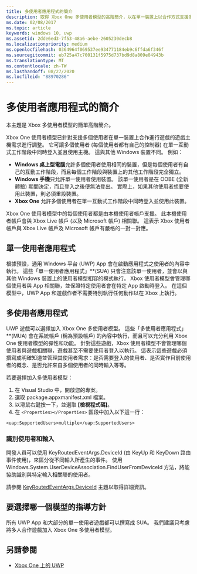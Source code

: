 ```yaml
---
title: 多使用者應用程式的簡介
description: 取得 Xbox One 多使用者模型的高階簡介，以在單一裝置上以合作方式支援多個使用者玩遊戲。
ms.date: 02/08/2017
ms.topic: article
keywords: windows 10, uwp
ms.assetid: 2dde6ed3-7f53-48a6-aebe-2605230decb8
ms.localizationpriority: medium
ms.openlocfilehash: 0364964f069537ee934771184eb9c6ffda6f346f
ms.sourcegitcommit: eb725a47c700131f5975d737bd9d8a809e04943b
ms.translationtype: MT
ms.contentlocale: zh-TW
ms.lasthandoff: 08/27/2020
ms.locfileid: "88970286"
---
```

# <a name="introduction-to-multi-user-applications"></a>多使用者應用程式的簡介

本主題是 Xbox 多使用者模型的簡單高階簡介。

Xbox One 使用者模型已針對支援多個使用者在單一裝置上合作進行遊戲的遊戲主機需求進行調整。 它可讓多個使用者 (每個使用者都有自己的控制器) 在單一互動式工作階段中同時登入並且使用主機。 這與其他 Windows 裝置不同。 例如：
* **Windows 桌上型電腦**允許多個使用者使用相同的裝置，但是每個使用者有自己的互動工作階段，而且每個工作階段與裝置上的其他工作階段完全獨立。
* **Windows 手機**只允許單一使用者使用裝置。 該單一使用者是在 OOBE (全新體驗) 期間決定，而且登入之後便無法登出。 實際上，如果其他使用者想要使用此裝置，則必須重設裝置。 
* **Xbox One** 允許多個使用者在單一互動式工作階段中同時登入並使用此裝置。

Xbox One 使用者模型中的每個使用者都是由本機使用者帳戶支援。 此本機使用者帳戶會與 Xbox Live 帳戶 (以及 Microsoft 帳戶) 相關聯。 這表示 Xbox 使用者帳戶與 Xbox Live 帳戶及 Microsoft 帳戶有嚴格的一對一對應。

## <a name="single-user-applications"></a>單一使用者應用程式
根據預設，通用 Windows 平台 (UWP) App 會在啟動應用程式之使用者的內容中執行。 這些「單一使用者應用程式」**(SUA) 只會注意該單一使用者，並會以與其他 Windows 裝置上的使用者模型相容的模式執行。 Xbox 使用者模型會管理哪個使用者與 App 相關聯，並保證特定使用者會在特定 App 啟動時登入。 在這個模型中，UWP App 和遊戲作者不需要特別執行任何動作以在 Xbox 上執行。 

## <a name="multi-user-applications"></a>多使用者應用程式
UWP 遊戲可以選擇加入 Xbox One 多使用者模型。 這些「多使用者應用程式」**(MUA) 會在系統帳戶 (稱為預設帳戶) 的內容中執行，而且可以充分利用 Xbox One 使用者模型的彈性和功能。 針對這些遊戲，Xbox 使用者模型不會管理哪個使用者與遊戲相關聯，遊戲甚至不需要使用者登入以執行。 這表示這些遊戲必須撰寫成明確知道並管理其使用者需求︰是否需要登入的使用者、是否實作目前使用者的概念、是否允許來自多個使用者的同時輸入等等。
   
若要選擇加入多使用者模型：   
1. 在 Visual Studio 中，開啟您的專案。   
2. 選取 package.appxmanifest.xml 檔案。   
3. 以滑鼠右鍵按一下，並選取 **\[檢視程式碼\]**。   
4. 在 `<Properties></Properties>` 區段中加入以下這一行：

```
<uap:SupportedUsers>multiple</uap:SupportedUsers>
```

### <a name="identifying-users-and-inputs"></a>識別使用者和輸入
開發人員可以使用 KeyRoutedEventArgs.DeviceId (由 KeyUp 和 KeyDown 路由事件使用)，來區分從不同輸入所產生的事件。
使用 Windows.System.UserDeviceAssociation.FindUserFromDeviceId 方法，將能協助識別與特定輸入相關聯的使用者。

請參閱 [KeyRoutedEventArgs.DeviceId](https://docs.microsoft.com/uwp/api/windows.ui.xaml.input.keyroutedeventargs.deviceid) 主題以取得詳細資訊。


## <a name="guidance-on-which-model-to-choose"></a>要選擇哪一個模型的指導方針
所有 UWP App 和大部分的單一使用者遊戲都可以撰寫成 SUA。 我們建議只考慮將多人合作遊戲加入 Xbox One 多使用者模型。

## <a name="see-also"></a>另請參閱
- [Xbox One 上的 UWP](index.md)
